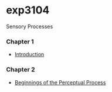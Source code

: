 # exp3104
Sensory Processes

### Chapter 1
- [Introduction](https://uf-splab.github.io/exp3104/ch1/ch1.html)

### Chapter 2
- [Beginnings of the Perceptual Process](https://uf-splab.github.io/exp3104/ch2/ch2.html)
